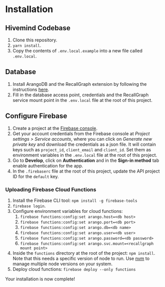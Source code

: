 # Installation

## Hivemind Codebase
1. Clone this repository.
1. `yarn install`.
1. Copy the contents of `.env.local.example` into a new file called `.env.local`.

## Database
1. Install ArangoDB and the RecallGraph extension by following the instructions [here](https://docs.recallgraph.tech/working-with-recallgraph/installation#from-source).
1. Fill in the database access point, credentials and the RecallGraph service mount point in the `.env.local` file at the root of this project.

## Configure Firebase
1. Create a project at the [Firebase console](https://console.firebase.google.com/).
1. Get your account credentials from the Firebase console at _Project settings > Service accounts_, where you can click on _Generate new private key_ and download the credentials as a json file. It will contain keys such as `project_id`, `client_email` and `client_id`. Set them as environment variables in the `.env.local` file at the root of this project.
1. Go to **Develop**, click on **Authentication** and in the **Sign-in method** tab enable authentication for the app.
1. In the `.firebaserc` file at the root of this project, update the API project ID for the `default` key.

### Uploading Firebase Cloud Functions
1. Install the Firebase CLI tool: `npm install -g firebase-tools`
1. `firebase login`.
1. Configure environment variables for cloud functions:
    1. `firebase functions:config:set arango.host=<db host>`
    1. `firebase functions:config:set arango.port=<db port>`
    1. `firebase functions:config:set arango.db=<db name>`
    1. `firebase functions:config:set arango.user=<db user>`
    1. `firebase functions:config:set arango.password=<db password>`
    1. `firebase functions:config:set arango.svc.mount=<recallgraph mount point>`
1. Inside the `functions` directory at the root of the project: `npm install`. Note that this needs a specific version of node to run. Use [nvm](https://github.com/nvm-sh/nvm) to manage multiple node versions on your system.
1. Deploy cloud functions: `firebase deploy --only functions`

Your installation is now complete!